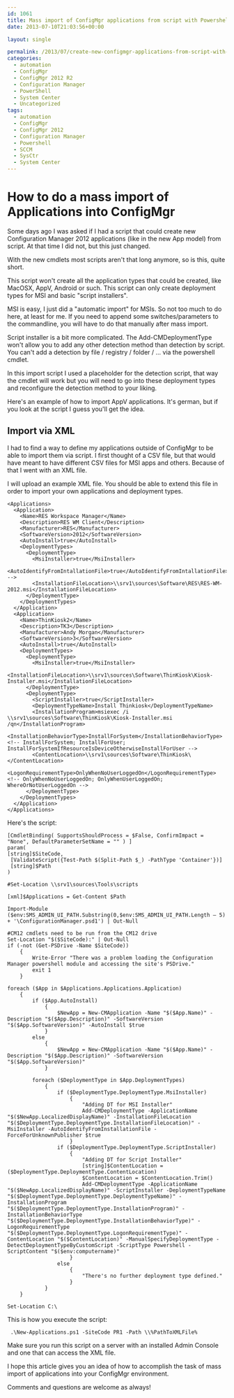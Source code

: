 ```yaml
---
id: 1061
title: Mass import of ConfigMgr applications from script with Powershell
date: 2013-07-10T21:03:56+00:00

layout: single

permalink: /2013/07/create-new-configmgr-applications-from-script-with-powershell/
categories:
  - automation
  - ConfigMgr
  - ConfigMgr 2012 R2
  - Configuration Manager
  - PowerShell
  - System Center
  - Uncategorized
tags:
  - automation
  - ConfigMgr
  - ConfigMgr 2012
  - Configuration Manager
  - Powershell
  - SCCM
  - SysCtr
  - System Center
---
```

# How to do a mass import of Applications into ConfigMgr

Some days ago I was asked if I had a script that could create new Configuration Manager 2012 applications (like in the new App model) from script. At that time I did not, but this just changed.

With the new cmdlets most scripts aren't that long anymore, so is this, quite short.

This script won't create all the application types that could be created, like MacOSX, AppV, Android or such. This script can only create deployment types for MSI and basic "script installers".

MSI is easy, I just did a "automatic import" for MSIs. So not too much to do here, at least for me. If you need to append some switches/parameters to the commandline, you will have to do that manually after mass import.

Script installer is a bit more complicated. The Add-CMDeploymentType won't allow you to add any other detection method than detection by script. You can't add a detection by file / registry / folder / ... via the powershell cmdlet.

In this import script I used a placeholder for the detection script, that way the cmdlet will work but you will need to go into these deployment types and reconfigure the detection method to your liking.

Here's an example of how to import AppV applications. It's german, but if you look at the script I guess you'll get the idea.

## Import via XML

I had to find a way to define my applications outside of ConfigMgr to be able to import them via script. I first thought of a CSV file, but that would have meant to have different CSV files for MSI apps and others. Because of that I went with an XML file.

I will upload an example XML file. You should be able to extend this file in order to import your own applications and deployment types.

```
<Applications>
  <Application>
    <Name>RES Workspace Manager</Name>
    <Description>RES WM Client</Description>
    <Manufacturer>RES</Manufacturer>
    <SoftwareVersion>2012</SoftwareVersion>
    <AutoInstall>true</AutoInstall>
    <DeploymentTypes>
      <DeploymentType>
        <MsiInstaller>true</MsiInstaller>
        <AutoIdentifyFromIntallationFile>true</AutoIdentifyFromIntallationFile> -->
        <InstallationFileLocation>\\srv1\sources\Software\RES\RES-WM-2012.msi</InstallationFileLocation>
      </DeploymentType>
    </DeploymentTypes>
  </Application>
  <Application>
    <Name>ThinKiosk2</Name>
    <Description>TK3</Description>
    <Manufacturer>Andy Morgan</Manufacturer>
    <SoftwareVersion>3</SoftwareVersion>
    <AutoInstall>true</AutoInstall>
    <DeploymentTypes>
      <DeploymentType>
        <MsiInstaller>true</MsiInstaller>
        <InstallationFileLocation>\\srv1\sources\Software\ThinKiosk\Kiosk-Installer.msi</InstallationFileLocation>
      </DeploymentType>
      <DeploymentType>
        <ScriptInstaller>true</ScriptInstaller>
        <DeploymentTypeName>Install Thinkiosk</DeploymentTypeName>
        <InstallationProgram>msiexec /i \\srv1\sources\Software\ThinKiosk\Kiosk-Installer.msi /qn</InstallationProgram>
        <InstallationBehaviorType>InstallForSystem</InstallationBehaviorType>   <!-- InstallForSystem; InstallForUser; InstallForSystemIfResourceIsDeviceOtherwiseInstallForUser -->
        <ContentLocation>\\srv1\sources\Software\ThinKiosk\</ContentLocation>
        <LogonRequirementType>OnlyWhenNoUserLoggedOn</LogonRequirementType>     <!-- OnlyWhenNoUserLoggedOn; OnlyWhenUserLoggedOn; WhereOrNotUserLoggedOn -->
      </DeploymentType>
    </DeploymentTypes>
  </Application>
</Applications>
```

Here's the script:

```
[CmdletBinding( SupportsShouldProcess = $False, ConfirmImpact = "None", DefaultParameterSetName = "" ) ]
param(
[string]$SiteCode,
 [ValidateScript({Test-Path $(Split-Path $_) -PathType 'Container'})]
 [string]$Path
)

#Set-Location \\srv1\sources\Tools\scripts

[xml]$Applications = Get-Content $Path

Import-Module ($env:SMS_ADMIN_UI_PATH.Substring(0,$env:SMS_ADMIN_UI_PATH.Length – 5) + '\ConfigurationManager.psd1') | Out-Null

#CM12 cmdlets need to be run from the CM12 drive
Set-Location "$($SiteCode):" | Out-Null
if (-not (Get-PSDrive -Name $SiteCode))
    {
        Write-Error "There was a problem loading the Configuration Manager powershell module and accessing the site's PSDrive."
        exit 1
    }

foreach ($App in $Applications.Applications.Application)
    {
        if ($App.AutoInstall)
            {
                $NewApp = New-CMApplication -Name "$($App.Name)" -Description "$($App.Description)" -SoftwareVersion "$($App.SoftwareVersion)" -AutoInstall $true
            }
        else
            {
                $NewApp = New-CMApplication -Name "$($App.Name)" -Description "$($App.Description)" -SoftwareVersion "$($App.SoftwareVersion)"
            }

        foreach ($DeploymentType in $App.DeploymentTypes)
            {
                if ($DeploymentType.DeploymentType.MsiInstaller)
                    {
                        "Adding DT for MSI Installer"
                        Add-CMDeploymentType -ApplicationName "$($NewApp.LocalizedDisplayName)" -InstallationFileLocation "$($DeploymentType.DeploymentType.InstallationFileLocation)" -MsiInstaller -AutoIdentifyFromInstallationFile -ForceForUnknownPublisher $true
                    }
                if ($DeploymentType.DeploymentType.ScriptInstaller)
                    {
                        "Adding DT for Script Installer"
                        [string]$ContentLocation = ($DeploymentType.DeploymentType.ContentLocation)
                        $ContentLocation = $ContentLocation.Trim()
                        Add-CMDeploymentType -ApplicationName "$($NewApp.LocalizedDisplayName)" -ScriptInstaller -DeploymentTypeName "$($DeploymentType.DeploymentType.DeploymentTypeName)" -InstallationProgram "$($DeploymentType.DeploymentType.InstallationProgram)" -InstallationBehaviorType "$($DeploymentType.DeploymentType.InstallationBehaviorType)" -LogonRequirementType "$($DeploymentType.DeploymentType.LogonRequirementType)" -ContentLocation "$($ContentLocation)" -ManualSpecifyDeploymentType -DetectDeploymentTypeByCustomScript -ScriptType Powershell -ScriptContent "$($env:computername)"
                    }
                else
                    {
                        "There's no further deployment type defined."
                    }
            }
    }

Set-Location C:\
```

This is how you execute the script:

```
 .\New-Applications.ps1 -SiteCode PR1 -Path \\%PathToXMLFile%
```

Make sure you run this script on a server with an installed Admin Console and one that can access the XML file.

I hope this article gives you an idea of how to accomplish the task of mass import of applications into your ConfigMgr environment.

Comments and questions are welcome as always!



